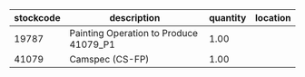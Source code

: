 |stockcode|description|quantity|location|
|---------|-----------|--------|--------|
|19787|Painting Operation to Produce 41079_P1|1.00||
|41079|Camspec (CS-FP)|1.00||
